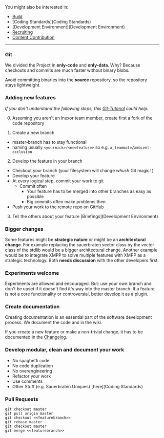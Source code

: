 You might also be interested in:
* [Build](Build)
* [Coding Standards](Coding Standards)
* [Development Environment](Development Environment)
* [Recruiting](Recruiting)
* [Content Contribution](https://github.com/inexor-game/data/wiki/How-to-contribute-content)

***

### Git

We divided the Project in **only-code** and **only-data**. 
Why? Because checkouts and commits are much faster without binary blobs.

Avoid committing binaries into the **source** repository, so the repository stays lightweight.

### Adding new features
_If you don't understand the following steps, this [Git-Tutorial](http://pcottle.github.io/learnGitBranching/) could help._

0. Assuming you aren't an Inexor team member, create first a fork of the code repository

1. Create a new branch
 * master-branch has to stay functional
 * naming usually `<yournick>/<newfeature>` so e.g. `a_teammate/ambient-occlusion`

2. Develop the feature in your branch
 * Checkout your branch (your filesystem will change _whush_ Git magic! )
 * Develop your feature 
 * At every logical step, commit your work to git
    * Commit often
       * Your feature has to be merged into other branches as easy as possible
       * Big commits often make problems then
 * Push your work to the remote repo on GitHub

3. Tell the others about your feature [Briefings](Development Environment)

### Bigger changes

Some features might be **strategic nature** or might be an **architectural change**. For example replacing the sauerbraten vector class by the vector class of the stdlib would be a bigger architectural change. Another example would be to integrate XMPP to solve multiple features with XMPP as a strategic technology. Both **needs discussion** with the other developers first.

### Experiments welcome

Experiments are allowed and encouraged. But: use your own branch and don't be upset if it doesn't find it's way into the master branch. If a feature is not a core functionality or controversial, better develop it as a plugin.

### Create documentation

Creating documentation is an essential part of the software development process. We document the code and in the wiki.

If you create a new feature or make a non-trivial change, it has to be documented in the [Changelog](Changelog).

### Develop modular, clean and document your work

* No spaghetti code
* No code duplication
* No overengineering
* Refactor your work
* Use comments 
* Other Stuff (e.g. Sauerbraten Uniques) [here](Coding Standards)

### Pull Requests

    git checkout master
    git pull origin master
    git checkout <<featurebranch>>
    git rebase master
    git checkout master
    git merge <<featurebranch>>

